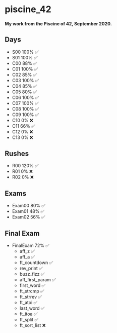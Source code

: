 # piscine_42

#### My work from the Piscine of 42, September 2020.

## Days

- S00 100% :white_check_mark:
- S01 100% :white_check_mark:
- C00 88% :white_check_mark:
- C01 100% :white_check_mark:
- C02 85% :white_check_mark:
- C03 100% :white_check_mark:
- C04 85% :white_check_mark:
- C05 80% :white_check_mark:
- C06 100% :white_check_mark:
- C07 100% :white_check_mark:
- C08 100% :white_check_mark:
- C09 100% :white_check_mark:
- C10 0% :x:
- C11 66% :white_check_mark:
- C12 0% :x:
- C13 0% :x:

## Rushes

- R00 120% :white_check_mark:
- R01 0% :x:
- R02 0% :x:

## Exams

- Exam00 80% :white_check_mark:
- Exam01 48% :white_check_mark:
- Exam02 56% :white_check_mark:

## Final Exam
- FinalExam 72% :white_check_mark:
  - aff_z :white_check_mark:
  - aff_a :white_check_mark:
  - ft_countdown :white_check_mark:
  - rev_print :white_check_mark:
  - buzz_fizz :white_check_mark:
  - aff_first_param :white_check_mark:
  - first_word :white_check_mark:
  - ft_strcmp :white_check_mark:
  - ft_strrev :white_check_mark:
  - ft_atoi :white_check_mark:
  - last_word :white_check_mark:
  - ft_itoa :white_check_mark:
  - ft_split :white_check_mark:
  - ft_sort_list :x:


